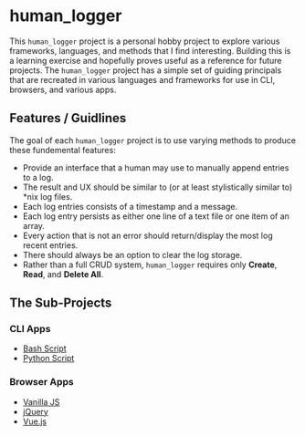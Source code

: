 # human_logger #

This `human_logger` project is a personal hobby project to explore various frameworks, languages, and methods that I find interesting. Building this is a learning exercise and hopefully proves useful as a reference for future projects. The `human_logger` project has a simple set of guiding principals that are recreated in various languages and frameworks for use in CLI, browsers, and various apps.

## Features / Guidlines ##

The goal of each `human_logger` project is to use varying methods to produce these fundemental features:
* Provide an interface that a human may use to manually append entries to a log.
* The result and UX should be similar to (or at least stylistically similar to) *nix log files.
* Each log entries consists of a timestamp and a message.
* Each log entry persists as either one line of a text file or one item of an array.
* Every action that is not an error should return/display the most log recent entries.
* There should always be an option to clear the log storage.
* Rather than a full CRUD system, `human_logger` requires only __Create__, __Read__, and __Delete All__.

## The Sub-Projects ##

### CLI Apps ###
* [Bash Script](./bash)
* [Python Script](./python)

### Browser Apps ###
* [Vanilla JS](./vanillajs)
* [jQuery](./jquery)
* [Vue.js](./vue)